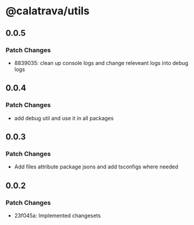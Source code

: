 # @calatrava/utils

## 0.0.5

### Patch Changes

- 8839035: clean up console logs and change releveant logs into debug logs

## 0.0.4

### Patch Changes

- add debug util and use it in all packages

## 0.0.3

### Patch Changes

- Add files attribute package jsons and add tsconfigs where needed

## 0.0.2

### Patch Changes

- 23f045a: Implemented changesets
